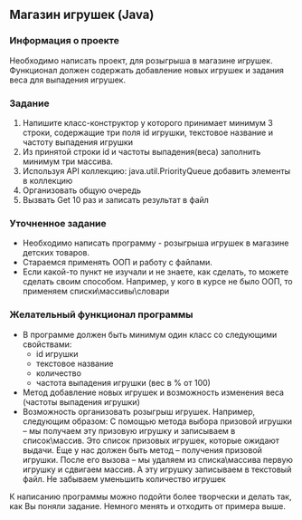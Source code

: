 ## Магазин игрушек (Java)

### Информация о проекте
Необходимо написать проект, для розыгрыша в магазине игрушек. Функционал
должен содержать добавление новых игрушек и задания веса для выпадения
игрушек.

### Задание
1. Напишите класс-конструктор у которого принимает минимум 3 строки, содержащие три поля id игрушки, текстовое название и частоту выпадения игрушки
2. Из принятой строки id и частоты выпадения(веса) заполнить минимум три массива.
3. Используя API коллекцию: java.util.PriorityQueue добавить элементы в коллекцию
4. Организовать общую очередь
5. Вызвать Get 10 раз и записать результат в файл

### Уточненное задание
* Необходимо написать программу - розыгрыша игрушек в магазине детских товаров.
* Стараемся применять ООП и работу с файлами.
* Если какой-то пункт не изучали и не знаете, как сделать, то можете сделать своим способом. Например, у кого в курсе не было ООП, то применяем списки\массивы\словари

### Желательный функционал программы
+ В программе должен быть минимум один класс со следующими свойствами:
  + id игрушки
  + текстовое название
  + количество
  + частота выпадения игрушки (вес в % от 100)
+ Метод добавление новых игрушек и возможность изменения веса (частоты выпадения игрушки)
+ Возможность организовать розыгрыш игрушек.
Например, следующим образом:
С помощью метода выбора призовой игрушки – мы получаем эту призовую игрушку и записываем в список\массив.
Это список призовых игрушек, которые ожидают выдачи.
Еще у нас должен быть метод – получения призовой игрушки.
После его вызова – мы удаляем из списка\массива первую игрушку и сдвигаем массив. А эту игрушку записываем в текстовый файл.
Не забываем уменьшить количество игрушек

К написанию программы можно подойти более творчески и делать так, как Вы поняли задание. Немного менять и отходить от примера выше.
